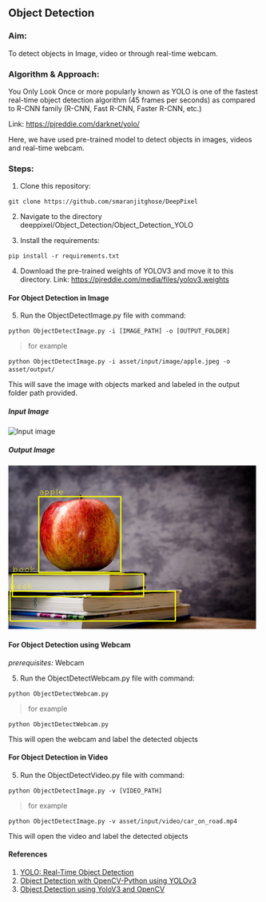 ## Object Detection 

### Aim:
To detect objects in Image, video or through real-time webcam.

### Algorithm & Approach:
You Only Look Once or more popularly known as YOLO is one of the fastest real-time object detection algorithm (45 frames per seconds) as compared to R-CNN family (R-CNN, Fast R-CNN, Faster R-CNN, etc.)

Link: https://pjreddie.com/darknet/yolo/

Here, we have used pre-trained model to detect objects in images, videos and real-time webcam.

### Steps:
1) Clone this repository:
```
git clone https://github.com/smaranjitghose/DeepPixel
```

2) Navigate to the directory deeppixel/Object_Detection/Object_Detection_YOLO


3) Install the requirements:
```
pip install -r requirements.txt 
```
4) Download the pre-trained weights of YOLOV3 and move it to this directory.
Link: https://pjreddie.com/media/files/yolov3.weights

#### For Object Detection in Image

5) Run the ObjectDetectImage.py file with command:

```
python ObjectDetectImage.py -i [IMAGE_PATH] -o [OUTPUT_FOLDER]

```
> for example
```
python ObjectDetectImage.py -i asset/input/image/apple.jpeg -o asset/output/ 
```
This will save the image with objects marked and labeled in the output folder path provided.
##### Input Image 
![Input image](https://github.com/jhalak27/DeepPixel/blob/ObjectDetect/deeppixel/Object_Detection/Object_Detection_YOLO/asset/input/image/apple.jpeg)

##### Output Image
![Output image](https://github.com/jhalak27/DeepPixel/blob/ObjectDetect/deeppixel/Object_Detection/Object_Detection_YOLO/asset/output/apple.png)


#### For Object Detection using Webcam
*prerequisites:* Webcam

5) Run the ObjectDetectWebcam.py file with command:

```
python ObjectDetectWebcam.py 
```
> for example
```
python ObjectDetectWebcam.py 
```
This will open the webcam and label the detected objects

#### For Object Detection in Video

5) Run the ObjectDetectVideo.py file with command:

```
python ObjectDetectImage.py -v [VIDEO_PATH]

```
> for example
```
python ObjectDetectImage.py -v asset/input/video/car_on_road.mp4
```
This will open the video and label the detected objects


#### References 
1. [YOLO: Real-Time Object Detection](https://pjreddie.com/darknet/yolo/)
2. [Object Detection with OpenCV-Python using YOLOv3](https://medium.com/analytics-vidhya/object-detection-with-opencv-python-using-yolov3-481f02c6aa35)
3. [Object Detection using YoloV3 and OpenCV](https://towardsdatascience.com/object-detection-using-yolov3-and-opencv-19ee0792a420)



